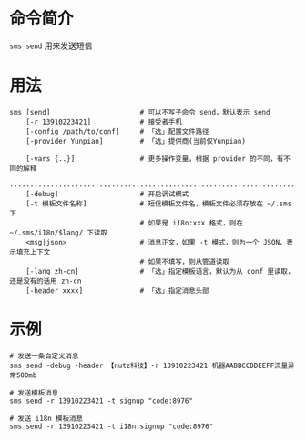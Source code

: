 # 命令简介 

`sms send` 用来发送短信
    
# 用法

    sms [send]                      # 可以不写子命令 send，默认表示 send
        [-r 13910223421]            # 接受者手机
        [-config /path/to/conf]     # 「选」配置文件路径 
        [-provider Yunpian]         # 「选」提供商(当前仅Yunpian)
        
        [-vars {..}]                # 更多操作变量，根据 provider 的不同，有不同的解释
        ..............................................................................
        [-debug]                    # 开启调试模式
        [-t 模板文件名称]             # 短信模板文件名，模板文件必须存放在 ~/.sms 下
                                    # 如果是 i18n:xxx 格式，则在 ~/.sms/i18n/$lang/ 下读取
        <msg|json>                  # 消息正文，如果 -t 模式，则为一个 JSON，表示填充上下文
                                    # 如果不填写，则从管道读取
        [-lang zh-cn]               # 「选」指定模板语言，默认为从 conf 里读取，还是没有的话用 zh-cn
        [-header xxxx]              # 「选」指定消息头部
    
# 示例
    
    # 发送一条自定义消息
    sms send -debug -header 【nutz科技】-r 13910223421 机器AABBCCDDEEFF流量异常500mb
    
    # 发送模板消息
    sms send -r 13910223421 -t signup "code:8976"
    
    # 发送 i18n 模板消息
    sms send -r 13910223421 -t i18n:signup "code:8976"
    